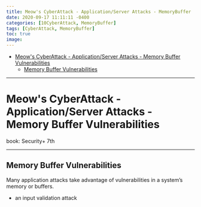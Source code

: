 ```yaml
---
title: Meow's CyberAttack - Application/Server Attacks - MemoryBuffer
date: 2020-09-17 11:11:11 -0400
categories: [10CyberAttack, MemoryBuffer]
tags: [CyberAttack, MemoryBuffer]
toc: true
image:
---
```


- [Meow's CyberAttack - Application/Server Attacks - Memory Buffer Vulnerabilities](#meows-cyberattack---applicationserver-attacks---memory-buffer-vulnerabilities)
  - [Memory Buffer Vulnerabilities](#memory-buffer-vulnerabilities)

---

# Meow's CyberAttack - Application/Server Attacks - Memory Buffer Vulnerabilities

book: Security+ 7th

<font color=LightSlateBlue></font>
<font color=OrangeRed></font>

---

## Memory Buffer Vulnerabilities

Many application attacks take advantage of vulnerabilities in a system’s memory or buffers.
- an input validation attack
